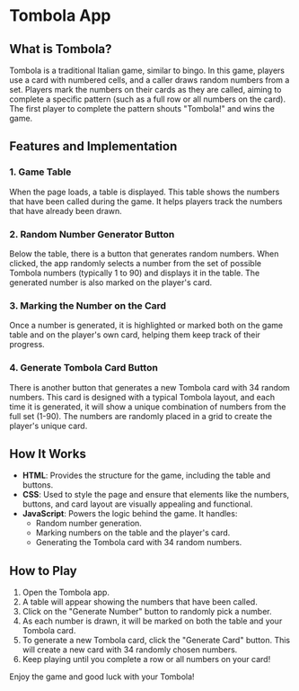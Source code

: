 # Tombola App

## What is Tombola?

Tombola is a traditional Italian game, similar to bingo. In this game, players use a card with numbered cells, and a caller draws random numbers from a set. Players mark the numbers on their cards as they are called, aiming to complete a specific pattern (such as a full row or all numbers on the card). The first player to complete the pattern shouts "Tombola!" and wins the game.

## Features and Implementation

### 1. Game Table
When the page loads, a table is displayed. This table shows the numbers that have been called during the game. It helps players track the numbers that have already been drawn.

### 2. Random Number Generator Button
Below the table, there is a button that generates random numbers. When clicked, the app randomly selects a number from the set of possible Tombola numbers (typically 1 to 90) and displays it in the table. The generated number is also marked on the player's card.

### 3. Marking the Number on the Card
Once a number is generated, it is highlighted or marked both on the game table and on the player's own card, helping them keep track of their progress.

### 4. Generate Tombola Card Button
There is another button that generates a new Tombola card with 34 random numbers. This card is designed with a typical Tombola layout, and each time it is generated, it will show a unique combination of numbers from the full set (1-90). The numbers are randomly placed in a grid to create the player's unique card.

## How It Works

- **HTML**: Provides the structure for the game, including the table and buttons.
- **CSS**: Used to style the page and ensure that elements like the numbers, buttons, and card layout are visually appealing and functional.
- **JavaScript**: Powers the logic behind the game. It handles:
  - Random number generation.
  - Marking numbers on the table and the player's card.
  - Generating the Tombola card with 34 random numbers.

## How to Play

1. Open the Tombola app.
2. A table will appear showing the numbers that have been called.
3. Click on the "Generate Number" button to randomly pick a number.
4. As each number is drawn, it will be marked on both the table and your Tombola card.
5. To generate a new Tombola card, click the "Generate Card" button. This will create a new card with 34 randomly chosen numbers.
6. Keep playing until you complete a row or all numbers on your card!

Enjoy the game and good luck with your Tombola!

